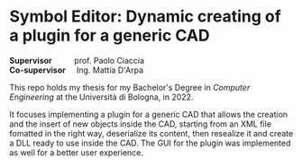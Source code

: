 # Symbol Editor: Dynamic creating of a plugin for a generic CAD
**Supervisor**     &emsp;&emsp;&nbsp; prof. Paolo Ciaccia <br>
**Co-supervisor**  &nbsp;&nbsp;&nbsp; Ing. Mattia D'Arpa <br>

This repo holds my thesis for my Bachelor's Degree in _Computer Engineering_ at the Università di Bologna, in 2022. <br>

It focuses implementing a plugin for a generic CAD that allows the creation and the insert of new objects inside the CAD, starting from an XML file fomatted in the right way, deserialize its content, then resealize it and create a DLL ready to use inside the CAD. The GUI for the plugin was implemented as well for a better user experience.
